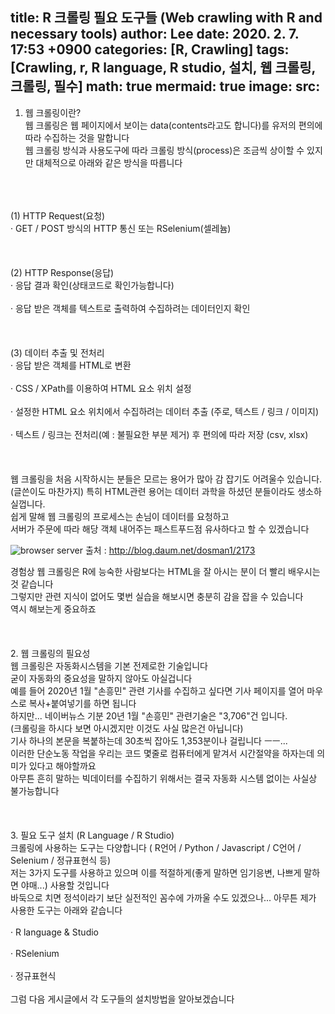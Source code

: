 title: R 크롤링 필요 도구들 (Web crawling with R and necessary tools)
author: Lee
date: 2020. 2. 7. 17:53 +0900
categories: [R, Crawling]
tags: [Crawling, r, R language, R studio, 설치, 웹 크롤링, 크롤링, 필수]
math: true
mermaid: true
image:
  src: 
---
1. 웹 크롤링이란?<br>
웹 크롤링은 웹 페이지에서 보이는 data(contents라고도 합니다)를 유저의 편의에 따라 수집하는 것을 말합니다<br>
웹 크롤링 방식과 사용도구에 따라 크롤링 방식(process)은 조금씩 상이할 수 있지만 대체적으로 아래와 같은 방식을 따릅니다<br>
<br>
<br>
<br>
(1) HTTP Request(요청)<br>
· GET / POST 방식의 HTTP 통신 또는 RSelenium(셀레늄)<br>
<br>
<br>
<br>
(2) HTTP Response(응답)<br>
· 응답 결과 확인(상태코드로 확인가능합니다)<br>
<br>
· 응답 받은 객체를 텍스트로 출력하여 수집하려는 데이터인지 확인<br>
<br>
<br>
<br>
(3) 데이터 추출 및 전처리<br>
· 응답 받은 객체를 HTML로 변환<br>
<br>
· CSS / XPath를 이용하여 HTML 요소 위치 설정<br>
<br>
· 설정한 HTML 요소 위치에서 수집하려는 데이터 추출 (주로, 텍스트 / 링크 / 이미지)<br>
<br>
· 텍스트 / 링크는 전처리(예 : 불필요한 부분 제거) 후 편의에 따라 저장 (csv, xlsx)<br>
<br>
<br>
<br>
웹 크롤링을 처음 시작하시는 분들은 모르는 용어가 많아 감 잡기도 어려울수 있습니다.<br>
(글쓴이도 마찬가지) 특히 HTML관련 용어는 데이터 과학을 하셨던 분들이라도 생소하실껍니다.<br>
쉽게 말해 웹 크롤링의 프로세스는 손님이 데이터를 요청하고 <br>
서버가 주문에 따라 해당 객체 내어주는 패스트푸드점 유사하다고 할 수 있겠습니다<br>

![browser server](https://img1.daumcdn.net/thumb/R1280x0/?scode=mtistory2&fname=https%3A%2F%2Fblog.kakaocdn.net%2Fdn%2FcjgvOX%2FbtqBNMmjOPV%2FNoNtOI6vYXvmRwiiGmTPs1%2Fimg.png)
출처 : http://blog.daum.net/dosman1/2173<br>


경험상 웹 크롤링은 R에 능숙한 사람보다는 HTML을 잘 아시는 분이 더 빨리 배우시는 것 같습니다<br>
그렇지만 관련 지식이 없어도 몇번 실습을 해보시면 충분히 감을 잡을 수 있습니다<br>
역시 해보는게 중요하죠<br>
<br>
<br>
<br>
2. 웹 크롤링의 필요성<br>
웹 크롤링은 자동화시스템을 기본 전제로한 기술입니다<br>
굳이 자동화의 중요성을 말하지 않아도 아실겁니다<br>
예를 들어 2020년 1월 "손흥민" 관련 기사를 수집하고 싶다면 기사 페이지를 열어 마우스로 복사+붙여넣기를 하면 됩니다<br>
하지만... 네이버뉴스 기분 20년 1월 "손흥민" 관련기술은 "3,706"건 입니다.<br>
(크롤링을 하시다 보면 아시겠지만 이것도 사실 많은건 아닙니다)<br>
기사 하나의 본문을 복붙하는데 30초씩 잡아도 1,353분이나 걸립니다 ㅡㅡ...<br>
이러한 단순노동 작업을 우리는 코드 몇줄로 컴퓨터에게 맡겨서 시간절약을 하자는데 의미가 있다고 해야할까요<br>
아무튼 흔히 말하는 빅데이터를 수집하기 위해서는 결국 자동화 시스템 없이는 사실상 불가능합니다<br>
<br>
<br>
<br>
3. 필요 도구 설치 (R Language / R Studio)<br>
크롤링에 사용하는 도구는 다양합니다 ( R언어 / Python / Javascript / C언어 / Selenium / 정규표현식 등)<br>
저는 3가지 도구를 사용하고 있으며 이를 적절하게(좋게 말하면 임기응변, 나쁘게 말하면 야매...) 사용할 것입니다<br>
바둑으로 치면 정석이라기 보단 실전적인 꼼수에 가까울 수도 있겠으나... 아무튼 제가 사용한 도구는 아래와 같습니다<br>
<br>
· R language & Studio<br>
<br>
· RSelenium<br>
<br>
· 정규표현식<br>
<br>
그럼 다음 게시글에서 각 도구들의 설치방법을 알아보겠습니다<br>
<br>
<br>
